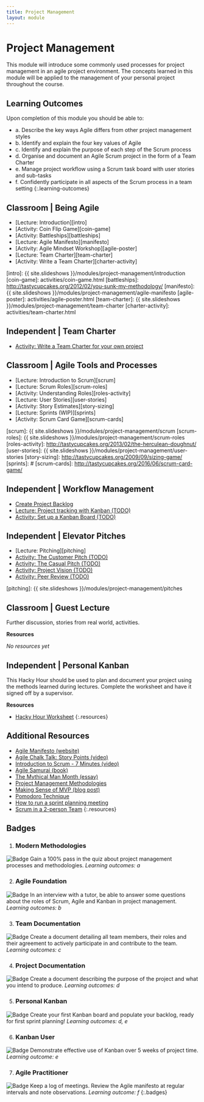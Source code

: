 ```yaml
---
title: Project Management
layout: module
---
```



# Project Management

This module will introduce some commonly used processes for project management in an agile project environment. The concepts learned in this module will be applied to the management of your personal project throughout the course.






## Learning Outcomes

Upon completion of this module you should be able to:

- a. Describe the key ways Agile differs from other project management styles
- b. Identify and explain the four key values of Agile
- c. Identify and explain the purpose of each step of the Scrum process
- d. Organise and document an Agile Scrum project in the form of a Team Charter
- e. Manage project workflow using a Scrum task board with user stories and sub-tasks
- f. Confidently participate in all aspects of the Scrum process in a team setting
{:.learning-outcomes}





## Classroom | Being Agile

- [Lecture: Introduction][intro]
- [Activity: Coin Flip Game][coin-game]
- [Activity: Battleships][battleships]
- [Lecture: Agile Manifesto][manifesto]
- [Activity: Agile Mindset Workshop][agile-poster]
- [Lecture: Team Charter][team-charter]
- [Activity: Write a Team Charter][charter-activity]

[intro]: {{ site.slideshows }}/modules/project-management/introduction
[coin-game]: activities/coin-game.html
[battleships]: http://tastycupcakes.org/2012/02/you-sunk-my-methodology/
[manifesto]: {{ site.slideshows }}/modules/project-management/agile-manifesto
[agile-poster]: activities/agile-poster.html
[team-charter]: {{ site.slideshows }}/modules/project-management/team-charter
[charter-activity]: activities/team-charter.html





## Independent | Team Charter

- [Activity: Write a Team Charter for your own project](independent-charter)

[independent-charter]: activities/independent-charter.html




## Classroom | Agile Tools and Processes

- [Lecture: Introduction to Scrum][scrum]
- [Lecture: Scrum Roles][scrum-roles]
- [Activity: Understanding Roles][roles-activity]
- [Lecture: User Stories][user-stories]
- [Activity: Story Estimates][story-sizing]
- [Lecture: Sprints (WIP)][sprints]
- [Activity: Scrum Card Game][scrum-cards]

[scrum]: {{ site.slideshows }}/modules/project-management/scrum
[scrum-roles]: {{ site.slideshows }}/modules/project-management/scrum-roles
[roles-activity]: http://tastycupcakes.org/2013/02/the-herculean-doughnut/
[user-stories]: {{ site.slideshows }}/modules/project-management/user-stories
[story-sizing]: http://tastycupcakes.org/2009/09/sizing-game/
[sprints]: #
[scrum-cards]: http://tastycupcakes.org/2016/06/scrum-card-game/





## Independent | Workflow Management

- [Create Project Backlog](project-backlog)
- [Lecture: Project tracking with Kanban (TODO)](#)
- [Activity: Set up a Kanban Board (TODO)](#)





## Independent | Elevator Pitches

- [Lecture: Pitching][pitching]
- [Activity: The Customer Pitch (TODO)](#)
- [Activity: The Casual Pitch (TODO)](#)
- [Activity: Project Vision (TODO)](#)
- [Activity: Peer Review (TODO)](#)

[pitching]: {{ site.slideshows }}/modules/project-management/pitches







## Classroom | Guest Lecture

Further discussion, stories from real world, activities.

**Resources**

_No resources yet_







## Independent | Personal Kanban

This Hacky Hour should be used to plan and document your project using the methods learned during lectures. Complete the worksheet and have it signed off by a supervisor.

**Resources**

- [Hacky Hour Worksheet](hacky-hour-worksheet.html)
{:.resources}









## Additional Resources

- [Agile Manifesto (website)](http://agilemanifesto.org/)
- [Agile Chalk Talk: Story Points (video)](https://www.youtube.com/watch?v=90Xx8QVnXRc)
- [Introduction to Scrum - 7 Minutes (video)](https://www.youtube.com/watch?v=9TycLR0TqFA)
- [Agile Samurai (book)](TODO)
- [The Mythical Man Month (essay)]()
- [Project Management Methodologies](https://www.wrike.com/project-management-guide/methodologies/)
- [Making Sense of MVP (blog post)](http://blog.crisp.se/2016/01/25/henrikkniberg/making-sense-of-mvp)
- [Pomodoro Technique](http://pomodorotechnique.com/)
- [How to run a sprint planning meeting](http://nomad8.com/how-to-run-a-sprint-planning-meeting-the-way-i-like-it/)
- [Scrum in a 2-person Team](http://www.boost.co.nz/blog/2013/01/the-tiny-scrum/)
{:.resources}






## Badges

1. ### Modern Methodologies
![Badge](images/badges/badge.png)
Gain a 100% pass in the quiz about project management processes and methodologies.
_Learning outcomes: a_


2. ### Agile Foundation
![Badge](images/badges/badge.png)
In an interview with a tutor, be able to answer some questions about the roles of Scrum, Agile and Kanban in project management.
_Learning outcomes: b_


3. ### Team Documentation
![Badge](images/badges/badge.png)
Create a document detailing all team members, their roles and their agreement to actively participate in and contribute to the team.
_Learning outcomes: c_


4. ### Project Documentation
![Badge](images/badges/badge.png)
Create a document describing the purpose of the project and what you intend to produce.
_Learning outcomes: d_


5. ### Personal Kanban
![Badge](images/badges/badge.png)
Create your first Kanban board and populate your backlog, ready for first sprint planning!
_Learning outcomes: d, e_


6. ### Kanban User
![Badge](images/badges/badge.png)
Demonstrate effective use of Kanban over 5 weeks of project time.
_Learning outcome: e_


7. ### Agile Practitioner
![Badge](images/badges/badge.png)
Keep a log of meetings. Review the Agile manifesto at regular intervals and note observations.
_Learning outcome: f_
{:.badges}


